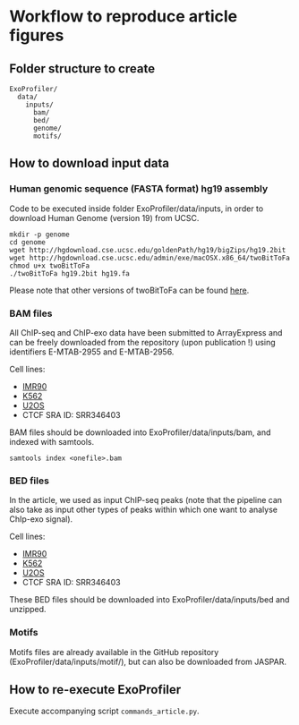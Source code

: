 
Workflow to reproduce article figures
=======================

Folder structure to create
-------------------

    ExoProfiler/
      data/
        inputs/
          bam/
          bed/
          genome/
          motifs/


How to download input data
--------------

### Human genomic sequence (FASTA format) hg19 assembly

Code to be executed inside folder ExoProfiler/data/inputs, in order to download Human Genome (version 19) from UCSC.

    mkdir -p genome
    cd genome
    wget http://hgdownload.cse.ucsc.edu/goldenPath/hg19/bigZips/hg19.2bit
    wget http://hgdownload.cse.ucsc.edu/admin/exe/macOSX.x86_64/twoBitToFa
    chmod u+x twoBitToFa 
    ./twoBitToFa hg19.2bit hg19.fa

Please note that other versions of twoBitToFa can be found [here](http://hgdownload.cse.ucsc.edu/admin/exe/).


### BAM files

All ChIP-seq and ChIP-exo data have been submitted to ArrayExpress and can be freely downloaded from the repository (upon publication !) using identifiers E-MTAB-2955 and E-MTAB-2956.

Cell lines:

* [IMR90](https://www.ebi.ac.uk/arrayexpress/files/E-MTAB-2956/IMR90_GR_chip-exo.bam)
* [K562](https://www.ebi.ac.uk/arrayexpress/files/E-MTAB-2956/K562_GR_chip-exo.bam)
* [U2OS](https://www.ebi.ac.uk/arrayexpress/files/E-MTAB-2956/U2OS_GR_chip-exo.bam)
* CTCF SRA ID: SRR346403

BAM files should be downloaded into ExoProfiler/data/inputs/bam, and indexed with samtools.

    samtools index <onefile>.bam


### BED files

In the article, we used as input ChIP-seq peaks (note that the pipeline can also take as input other types of peaks within which one want to analyse ChIp-exo signal).

Cell lines:

* [IMR90](https://www.ebi.ac.uk/arrayexpress/files/E-MTAB-2955/E-MTAB-2955.processed.1.zip/IMR90_GR_chip-seq_rep1_peaks.bed.gz)
* [K562](https://www.ebi.ac.uk/arrayexpress/files/E-MTAB-2955/E-MTAB-2955.processed.1.zip/K562_GR_chip-seq_rep1_peaks.bed.gz)
* [U2OS](https://www.ebi.ac.uk/arrayexpress/files/E-MTAB-2955/E-MTAB-2955.processed.1.zip/U2OS_GR_chip-seq_peaks.bed.gz)
* CTCF SRA ID: SRR346403

These BED files should be downloaded into ExoProfiler/data/inputs/bed and unzipped.


### Motifs

Motifs files are already available in the GitHub repository (ExoProfiler/data/inputs/motif/), but can also be downloaded from JASPAR.


How to re-execute ExoProfiler 
--------------------------------------

Execute accompanying script `commands_article.py`.
